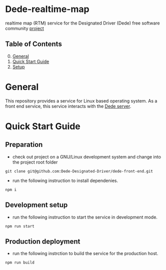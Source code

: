 # Dede-realtime-map

realtime map (RTM) service for the Designated Driver (Dede) free software community
[project](https://dedriver.org)

## Table of Contents
0. [General](#General)
1. [Quick Start Guide](#Quick-Start-Guide)
2. [Setup](doc/setup.md)

# General

This repository provides a service for Linux based operating system.
As a front end service,
this service interacts with the
[Dede server](https://github.com/Dede-Designated-Driver/dede-server).

# Quick Start Guide

## Preparation

* check out project on a GNU/Linux development system and change into the project root folder
```
git clone git@github.com:Dede-Designated-Driver/dede-front-end.git
```

* run the following instruction to install dependenies.
```
npm i
```

## Development setup

* run the following instruction to start the service in development mode.
```
npm run start

```

## Production deployment

* run the following instrction to build the service for the production host.
```
npm run build
```
